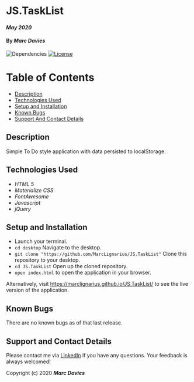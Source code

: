# JS.TaskList

#### _May 2020_

#### By _**Marc Davies**_

![Dependencies](https://img.shields.io/badge/dependencies-up%20to%20date-brightgreen.svg)
[![License](https://img.shields.io/badge/license-MIT-blue.svg)](https://opensource.org/licenses/MIT)

# Table of Contents

<!--ts-->

- [Description](#description)
- [Technologies Used](#technologies-used)
- [Setup and Installation](#setup-and-installation)
- [Known Bugs](#known-bugs)
- [Support And Contact Details](#support-and-contact-details)
<!--te-->

## Description

Simple To Do style application with data persisted to localStorage.

## Technologies Used

- _HTML 5_
- _Materialize CSS_
- _FontAwesome_
- _Javascript_
- _jQuery_

## Setup and Installation

- Launch your terminal.
- `cd desktop` Navigate to the desktop.
- `git clone "https://github.com/MarcLignarius/JS.TaskList"` Clone this repository to your desktop.
- `cd JS.TaskList` Open up the cloned repository.
- `open index.html` to open the application in your browser.

Alternatively, visit https://marclignarius.github.io/JS.TaskList/ to see the live version of the application.

## Known Bugs

There are no known bugs as of that last release.

## Support and Contact Details

Please contact me via <a href="https://www.linkedin.com/in/marcdaviesriot/">LinkedIn</a> if you have any questions. Your feedback is always welcomed!

Copyright (c) 2020 **_Marc Davies_**
